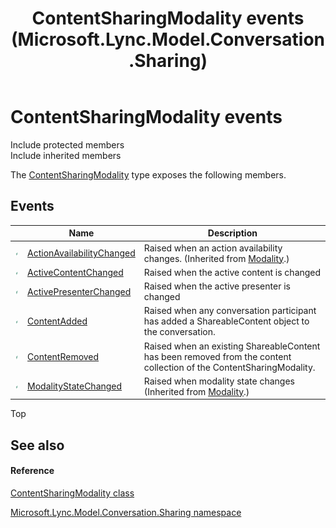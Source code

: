 ﻿---
title: ContentSharingModality events (Microsoft.Lync.Model.Conversation.Sharing)
TOCTitle: ContentSharingModality events
ms:assetid: Events.T:Microsoft.Lync.Model.Conversation.Sharing.ContentSharingModality_DI_3_UC_OCS14MrefLyncWPF
ms:mtpsurl: https://msdn.microsoft.com/en-us/library/microsoft.lync.model.conversation.sharing.contentsharingmodality_di_3_uc_ocs14mreflyncwpf_events(v=office.15)
ms:contentKeyID: 48600918
ms.date: 07/28/2014
mtps_version: v=office.15
---

# ContentSharingModality events

Include protected members  
Include inherited members  

The [ContentSharingModality](contentsharingmodality-class-microsoft-lync-model-conversation-sharing_2.md) type exposes the following members.

## Events

<table>
<thead>
<tr class="header">
<th> </th>
<th>Name</th>
<th>Description</th>
</tr>
</thead>
<tbody>
<tr class="odd">
<td><img src="images/JJ266306.pubevent(Office.15).gif" title="Public event" alt="Public event" /></td>
<td><a href="modality-actionavailabilitychanged-event-microsoft-lync-model-conversation_2.md">ActionAvailabilityChanged</a></td>
<td>Raised when an action availability changes. (Inherited from <a href="modality-class-microsoft-lync-model-conversation_2.md">Modality</a>.)</td>
</tr>
<tr class="even">
<td><img src="images/JJ266306.pubevent(Office.15).gif" title="Public event" alt="Public event" /></td>
<td><a href="contentsharingmodality-activecontentchanged-event-microsoft-lync-model-conversation-sharing_2.md">ActiveContentChanged</a></td>
<td>Raised when the active content is changed</td>
</tr>
<tr class="odd">
<td><img src="images/JJ266306.pubevent(Office.15).gif" title="Public event" alt="Public event" /></td>
<td><a href="contentsharingmodality-activepresenterchanged-event-microsoft-lync-model-conversation-sharing_2.md">ActivePresenterChanged</a></td>
<td>Raised when the active presenter is changed</td>
</tr>
<tr class="even">
<td><img src="images/JJ266306.pubevent(Office.15).gif" title="Public event" alt="Public event" /></td>
<td><a href="contentsharingmodality-contentadded-event-microsoft-lync-model-conversation-sharing_2.md">ContentAdded</a></td>
<td>Raised when any conversation participant has added a ShareableContent object to the conversation.</td>
</tr>
<tr class="odd">
<td><img src="images/JJ266306.pubevent(Office.15).gif" title="Public event" alt="Public event" /></td>
<td><a href="contentsharingmodality-contentremoved-event-microsoft-lync-model-conversation-sharing_2.md">ContentRemoved</a></td>
<td>Raised when an existing ShareableContent has been removed from the content collection of the ContentSharingModality.</td>
</tr>
<tr class="even">
<td><img src="images/JJ266306.pubevent(Office.15).gif" title="Public event" alt="Public event" /></td>
<td><a href="modality-modalitystatechanged-event-microsoft-lync-model-conversation_2.md">ModalityStateChanged</a></td>
<td>Raised when modality state changes (Inherited from <a href="modality-class-microsoft-lync-model-conversation_2.md">Modality</a>.)</td>
</tr>
</tbody>
</table>


Top

## See also

#### Reference

[ContentSharingModality class](contentsharingmodality-class-microsoft-lync-model-conversation-sharing_2.md)

[Microsoft.Lync.Model.Conversation.Sharing namespace](microsoft-lync-model-conversation-sharing-namespace_2.md)

